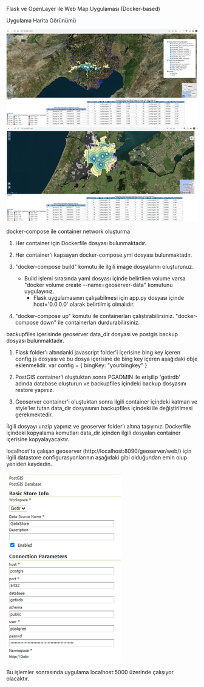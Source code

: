 Flask ve OpenLayer ile Web Map Uygulaması (Docker-based)

Uygulama Harita Görünümü

<img src='/flask/static/images/Adana.png'>

<img src='/flask/static/images/Amsterdam.png'>

docker-compose ile container network oluşturma

1. Her container için Dockerfile dosyası bulunmaktadır.

2. Her container'i kapsayan docker-compose.yml dosyası bulunmaktadır.

3. "docker-compose build" komutu ile ilgili image dosyalarını oluşturunuz. 
   - Build işlemi sırasında yaml dosyası içinde belirtilen volume varsa "docker volume create --name=geoserver-data" komutunu uygulayınız.
	 - Flask uygulamasının çalışabilmesi için app.py dosyası içinde host='0.0.0.0' olarak belirtilmiş olmalıdır.

4. "docker-compose up"  komutu ile containerları çalıştırabilirsiniz. 
   "docker-compose down" ile containerları durdurabilirsiniz. 
   

backupfiles içerisinde geoserver data_dir dosyası ve postgis backup dosyası bulunmaktadır. 

1. Flask folder'ı altındanki javascript folder'i içerisine bing key içeren config.js dosyası ve bu dosya içerisine de bing key içeren aşağıdaki obje eklenmelidir.
var config = { 
    bingKey: "yourbingkey"
}

2. PostGIS container'i oluştuktan sonra PGADMIN ile erişilip 'getirdb' adında database oluşturun ve backupfiles içindeki backup dosyasını restore yapınız. 


3. Geoserver container'i oluştuktan sonra ilgili container içindeki katman ve style'ler tutan data_dir dosyasının backupfiles içindeki ile değiştirilmesi gerekmektedir.

  İlgili dosyayı unzip yapınız ve geoserver folder'ı altına taşıyınız. Dockerfile içindeki kopyalama komutları data_dir içinden ilgili dosyaları container içerisine kopyalayacaktır. 
  
  localhost'ta çalışan geoserver (http://localhost:8090/geoserver/web/) için ilgili datastore configurasyonlarının aşağıdaki gibi olduğundan emin olup yeniden kaydedin. 

  <img src='/flask/static/images/GeoServerStoreConnection.png'>
   

Bu işlemler sonrasında uygulama localhost:5000 üzerinde çalışıyor olacaktır. 
